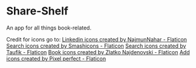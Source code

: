 # Share-Shelf
An app for all things book-related.




Credit for icons go to:
<a href="https://www.flaticon.com/free-icons/linkedin" title="linkedin icons">Linkedin icons created by NajmunNahar - Flaticon</a>
<a href="https://www.flaticon.com/free-icons/search" title="search icons">Search icons created by Smashicons - Flaticon</a>
<a href="https://www.flaticon.com/free-icons/search" title="search icons">Search icons created by Taufik - Flaticon</a>
<a href="https://www.flaticon.com/free-icons/book" title="book icons">Book icons created by Zlatko Najdenovski - Flaticon</a>
<a href="https://www.flaticon.com/free-icons/add" title="add icons">Add icons created by Pixel perfect - Flaticon</a>